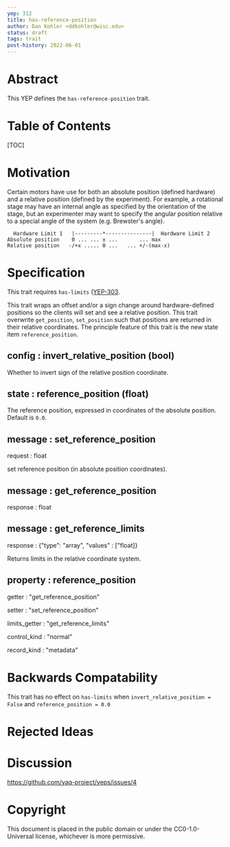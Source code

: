 ```yaml
---
yep: 312
title: has-reference-position
author: Dan Kohler <ddkohler@wisc.edu>
status: draft
tags: trait
post-history: 2022-06-01
---
```


# Abstract

This YEP defines the `has-reference-position` trait.

# Table of Contents

[TOC]

# Motivation

Certain motors have use for both an absolute position (defined hardware) and a relative position (defined by the experiment). 
For example, a rotational stage may have an internal angle as specified by the orientation of the stage, but an experimenter may want to specify the angular position relative to a special angle of the system (e.g. Brewster's angle).

```
  Hardware Limit 1   |---------*---------------|  Hardware Limit 2
Absolute position    0 ... ... x ...       ... max
Relative position   -/+x ..... 0 ...   ... +/-(max-x)
```

# Specification

This trait requires `has-limits` (<a href="../303">YEP-303</a>.

This trait wraps an offset and/or a sign change around hardware-defined positions so the clients will set and see a relative position.
This trait overwrite `get_position`, `set_position` such that positions are returned in their relative coordinates.
The principle feature of this trait is the new state item `reference_position`.

## config : invert_relative_position (bool)

Whether to invert sign of the relative position coordinate.

## state : reference_position (float)

The reference position, expressed in coordinates of the absolute position. 
Default is `0.0`.  

## message : set_reference_position

request : float

set reference position (in absolute position coordinates).  

## message : get_reference_position

response : float

## message : get_reference_limits

response : {"type": "array", "values" : ["float]}

Returns limits in the relative coordinate system. 

## property : reference_position

getter : "get_reference_position"

setter : "set_reference_position"

limits_getter : "get_reference_limits"

control_kind : "normal"

record_kind : "metadata"

# Backwards Compatability

This trait has no effect on `has-limits` when `invert_relative_position = False` and `reference_position = 0.0`

# Rejected Ideas

# Discussion

https://github.com/yaq-project/yeps/issues/4

# Copyright

This document is placed in the public domain or under the CC0-1.0-Universal license, whichever is more permissive.


